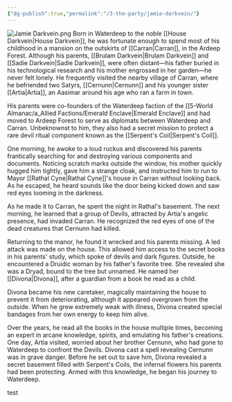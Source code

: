 ```yaml
---
{"dg-publish":true,"permalink":"/3-the-party/jamie-darkvein/"}
---
```



![Jamie Darkvein.png](/img/user/z_Assets/PCs/Jamie%20Darkvein.png)
Born in Waterdeep to the noble [[House Darkvein\|House Darkvein]], he was fortunate enough to spend most of his childhood in a mansion on the outskirts of [[Carran\|Carran]], in the Ardeep Forest. Although his parents, [[Brulam Darkvein\|Brulam Darkvein]] and [[Sadie Darkvein\|Sadie Darkvein]], were often distant—his father buried in his technological research and his mother engrossed in her garden—he never felt lonely. He frequently visited the nearby village of Carran, where he befriended two Satyrs, [[Cernunn\|Cernunn]] and his younger sister [[Artia\|Artia]], an Aasimar around his age who ran a farm in town.

His parents were co-founders of the Waterdeep faction of the [[5-World Almanac/a_Allied Factions/Emerald Enclave\|Emerald Enclave]] and had moved to Ardeep Forest to serve as diplomats between Waterdeep and Carran. Unbeknownst to him, they also had a secret mission to protect a rare devil ritual component known as the [[Serpent's Coil\|Serpent's Coil]].

One morning, he awoke to a loud ruckus and discovered his parents frantically searching for and destroying various components and documents. Noticing scratch marks outside the window, his mother quickly hugged him tightly, gave him a strange cloak, and instructed him to run to Mayor [[Rathal Cyne\|Rathal Cyne]]'s house in Carran without looking back. As he escaped, he heard sounds like the door being kicked down and saw red eyes looming in the darkness.

As he made it to Carran, he spent the night in Rathal's basement. The next morning, he learned that a group of Devils, attracted by Artia's angelic presence, had invaded Carran. He recognized the red eyes of one of the dead creatures that Cernunn had killed.

Returning to the manor, he found it wrecked and his parents missing. A led attack was made on the house. This allowed him access to the secret books in his parents' study, which spoke of devils and dark figures. Outside, he encountered a Druidic woman by his father's favorite tree. She revealed she was a Dryad, bound to the tree but unnamed. He named her [[Divona\|Divona]], after a guardian from a book he read as a child.

Divona became his new caretaker, magically maintaining the house to prevent it from deteriorating, although it appeared overgrown from the outside. When he grew extremely weak with illness, Divona created special bandages from her own energy to keep him alive.

Over the years, he read all the books in the house multiple times, becoming an expert in arcane knowledge, spirits, and emulating his father's creations. One day, Artia visited, worried about her brother Cernunn, who had gone to Waterdeep to confront the Devils. Divona cast a spell revealing Cernunn was in grave danger. Before he set out to save him, Divona revealed a secret basement filled with Serpent's Coils, the infernal flowers his parents had been protecting. Armed with this knowledge, he began his journey to Waterdeep.

test

